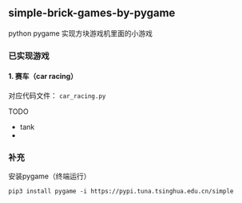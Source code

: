 ## simple-brick-games-by-pygame

python pygame 实现方块游戏机里面的小游戏

### 已实现游戏
#### 1. 赛车（car racing）
对应代码文件： `car_racing.py`


TODO

- tank
-




### 补充
安装pygame（终端运行）
```
pip3 install pygame -i https://pypi.tuna.tsinghua.edu.cn/simple
```
